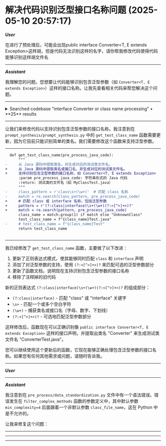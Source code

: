 <!-- Generated by SpecStory -->

# 解决代码识别泛型接口名称问题 (2025-05-10 20:57:17)

_**User**_

在进行了预处理后，可能会出现public interface Converter<T, E extends Exception>这样胡，但是代码无法识别这样的名字，请你帮我修改代码使得代码能够识别这样胡文件名

---

_**Assistant**_

我理解您的问题。您想要让代码能够识别包含泛型参数（如 `Converter<T, E extends Exception>`）这样的接口名称。让我先查看相关代码来帮您解决这个问题。


---

<details>
            <summary>Searched codebase "interface Converter or class name processing" • **25** results</summary>
        
| File | Lines |
|------|-------|
| `post_process/package_import_add.py` | L1-28 |
| `post_process/private_method_reflect.py` | L86-104 |
| `post_process/private_contructor_to_builder.py` | L20-61 |
| `post_process/private_contructor_to_builder.py` | L1-20 |
| `post_process/private_method_reflect.py` | L113-134 |
| `post_process/private_method_reflect.py` | L1-43 |
| `post_process/private_contructor_to_builder.py` | L69-75 |
| `post_process/private_method_reflect.py` | L197-202 |
| `post_process/private_contructor_to_builder.py` | L61-69 |
| `post_process/private_method_reflect.py` | L104-113 |
| `post_process/overload_disambiguation_fix.py` | L120-148 |
| `pre_process/data_standardization.py` | L129-169 |
| `post_process/private_method_reflect.py` | L290-292 |
| `post_process/overload_disambiguation_fix.py` | L94-120 |
| `prompt_synthesis/prompt_synthesis.py` | L88-102 |
| `pre_process/data_standardization.py` | L236-241 |
| `post_process/private_method_reflect.py` | L134-154 |
| `post_process/private_method_reflect.py` | L202-290 |
| `post_process/overload_disambiguation_fix.py` | L1-9 |
| `post_process/private_method_reflect.py` | L175-197 |
| `AutoUnitGen.py` | L30-77 |
| `pre_process/data_standardization.py` | L90-129 |
| `post_process/private_method_reflect.py` | L154-175 |
| `pre_process/data_standardization.py` | L172-175 |
| `post_process/package_import_add.py` | L28-77 |

</details>

---

让我们来修改代码以支持识别包含泛型参数的接口名称。我注意到在 `prompt_synthesis/prompt_synthesis.py` 中的 `get_test_class_name` 函数需要更新，因为它目前只能识别简单的类名。我们需要修改这个函数来支持泛型参数。


---

```diff
  def get_test_class_name(pre_process_java_code):
      """
-     从 Java 源码中提取类名，并生成对应的测试类文件名。
+     从 Java 源码中提取类名或接口名，并生成对应的测试类文件名。
+     支持识别包含泛型参数的接口名称，如 Converter<T, E extends Exception>
      :param pre_process_java_code: 字符串形式的 Java 代码
      :return: 测试类的文件名（如 MyClassTest.java）
      """
-     class_pattern = r'class\s+(\w+)'  # 匹配 class 名称
-     match = re.search(class_pattern, pre_process_java_code)
+     # 匹配 class 或 interface 名称，包括泛型参数
+     pattern = r'(?:class|interface)\s+(\w+)(?:<[^>]+>)?'
+     match = re.search(pattern, pre_process_java_code)
      class_name = match.group(1) if match else "UnknownClass"
      test_class_name = f"{class_name}Test.java"
-     # test_class_name = f"{class_name}Test"
      return test_class_name
  
```

---

我已经修改了 `get_test_class_name` 函数，主要做了以下改进：

1. 更新了正则表达式模式，使其能够同时匹配 `class` 和 `interface` 声明
2. 添加了对泛型参数的支持，使用 `(?:<[^>]+>)?` 来匹配可选的泛型参数部分
3. 更新了函数文档，说明现在支持识别包含泛型参数的接口名称
4. 移除了注释掉的旧代码

新的正则表达式 `(?:class|interface)\s+(\w+)(?:<[^>]+>)?` 的组成部分：
- `(?:class|interface)` - 匹配 "class" 或 "interface" 关键字
- `\s+` - 匹配一个或多个空白字符
- `(\w+)` - 捕获类名或接口名（字母、数字、下划线）
- `(?:<[^>]+>)?` - 可选地匹配泛型参数部分

这样修改后，函数现在可以正确识别像 `public interface Converter<T, E extends Exception>` 这样的接口声明，并提取出类名 "Converter" 来生成测试类文件名 "ConverterTest.java"。

您可以继续使用这个更新后的函数，它现在能够正确处理包含泛型参数的接口名称。如果您有任何其他需求或问题，请随时告诉我。

---

_**User**_



---

_**Assistant**_

我注意到在 `pre_process/data_standardization.py` 文件中有一个语法错误。错误发生在 `filter_complex_methods` 函数的参数定义中，其中默认参数 `min_complexity=4` 后面跟着一个非默认参数 `class_file_name`，这在 Python 中是不允许的。

让我来修复这个问题：


---



---



---

